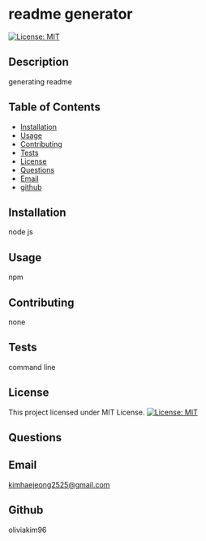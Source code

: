 # readme generator 
[![License: MIT](https://img.shields.io/badge/License-MIT-yellow.svg)](https://opensource.org/licenses/MIT)
## Description 

generating readme

## Table of Contents
- [Installation](#installation)
- [Usage](#usage)
- [Contributing](#contributing)
- [Tests](#tests)
- [License](#license)
- [Questions](#questions)
- [Email](#email)
- [github](#github)

## Installation

node js

## Usage

npm

## Contributing

none

## Tests

command line

## License
  This project licensed under MIT License.
    [![License: MIT](https://img.shields.io/badge/License-MIT-yellow.svg)](https://opensource.org/licenses/MIT)

## Questions

## Email

kimhaejeong2525@gmail.com

## Github 

oliviakim96

